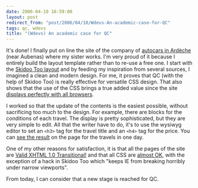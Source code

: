 ```yaml
---
date: 2006-04-10 16:59:00
layout: post
redirect_from: "post/2006/04/10/Wdevs-An-academic-case-for-QC"
tags: qc, wdevs
title: "(Wdevs) An academic case for QC"
---
```


It's done! I finally put on line the site of the company of [autocars in Ardèche](http://www.arsac-tourisme.com/) (near Aubenas) where
my sister works. I'm very proud of it because I entirely build the layout
template rather than to re-use a free one. I start with the [Skidoo Too
layout](http://webhost.bridgew.edu/etribou/layouts/skidoo_too/index.html) and by feeding my inspiration from several sources, I imagined a
clean and modern design. For me, it proves that QC (with the help of Skidoo
Too) is really effective for versatile CSS design. That also shows that the use
of the CSS brings a true added value since the site [displays perfectly with all browsers](http://browsershots.org/).

I worked so that the update of the contents is the easiest possible, without
sacrificing too much to the design. For example, there are blocks for the
conditions of each travel. The display is pretty sophisticated, but they are
very simple to edit. All that the writer have to do, it's to use the wysiwyg
editor to set an `<h3>` tag for the travel title and an `<h4>` tag for the price.
You can [see the
result](http://www.arsac-tourisme.com/journees.aspx) on the page for the travels in one day.

One of my other reasons for satisfaction, it is that all the pages of the
site are [Valid
XHTML 1.0 Transitional!](http://validator.w3.org/check?uri=http://www.arsac-tourisme.com/) and that all CSS are [
almost OK](http://jigsaw.w3.org/css-validator/validator?uri=http://www.arsac-tourisme.com/&amp;warning=no&amp;profile=css3&amp;usermedium=all), with the exception of a hack in Skidoo Too which "keeps IE from
breaking horribly under narrow viewports".

From today, I can consider that a new stage is reached for QC.

